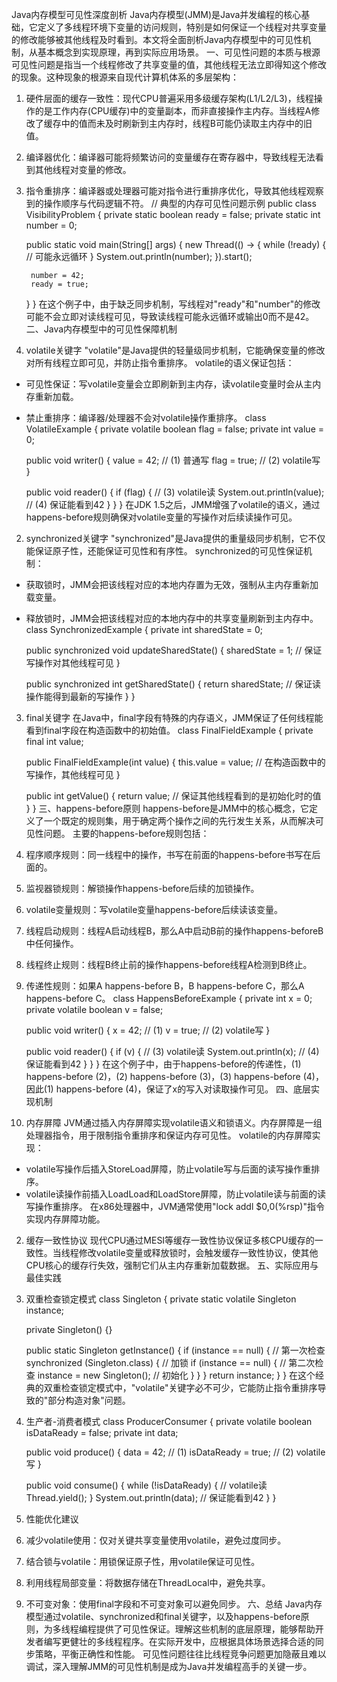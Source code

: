 Java内存模型可见性深度剖析
Java内存模型(JMM)是Java并发编程的核心基础，它定义了多线程环境下变量的访问规则，特别是如何保证一个线程对共享变量的修改能够被其他线程及时看到。本文将全面剖析Java内存模型中的可见性机制，从基本概念到实现原理，再到实际应用场景。
一、可见性问题的本质与根源
可见性问题是指当一个线程修改了共享变量的值，其他线程无法立即得知这个修改的现象。这种现象的根源来自现代计算机体系的多层架构：
1. 硬件层面的缓存一致性：现代CPU普遍采用多级缓存架构(L1/L2/L3)，线程操作的是工作内存(CPU缓存)中的变量副本，而非直接操作主内存。当线程A修改了缓存中的值而未及时刷新到主内存时，线程B可能仍读取主内存中的旧值。
2. 编译器优化：编译器可能将频繁访问的变量缓存在寄存器中，导致线程无法看到其他线程对变量的修改。
3. 指令重排序：编译器或处理器可能对指令进行重排序优化，导致其他线程观察到的操作顺序与代码逻辑不符。
// 典型的内存可见性问题示例
public class VisibilityProblem {
    private static boolean ready = false;
    private static int number = 0;
    
    public static void main(String[] args) {
        new Thread(() -> {
            while (!ready) { // 可能永远循环 }
            System.out.println(number);
        }).start();
        
        number = 42;
        ready = true;
    }
}
在这个例子中，由于缺乏同步机制，写线程对"ready"和"number"的修改可能不会立即对读线程可见，导致读线程可能永远循环或输出0而不是42。
二、Java内存模型中的可见性保障机制
1. volatile关键字
"volatile"是Java提供的轻量级同步机制，它能确保变量的修改对所有线程立即可见，并防止指令重排序。
volatile的语义保证包括：
- 可见性保证：写volatile变量会立即刷新到主内存，读volatile变量时会从主内存重新加载。
- 禁止重排序：编译器/处理器不会对volatile操作重排序。
class VolatileExample {
    private volatile boolean flag = false;
    private int value = 0;
    
    public void writer() {
        value = 42;      // (1) 普通写
        flag = true;     // (2) volatile写
    }
    
    public void reader() {
        if (flag) {      // (3) volatile读
            System.out.println(value); // (4) 保证能看到42
        }
    }
}
在JDK 1.5之后，JMM增强了volatile的语义，通过happens-before规则确保对volatile变量的写操作对后续读操作可见。
2. synchronized关键字
"synchronized"是Java提供的重量级同步机制，它不仅能保证原子性，还能保证可见性和有序性。
synchronized的可见性保证机制：
- 获取锁时，JMM会把该线程对应的本地内存置为无效，强制从主内存重新加载变量。
- 释放锁时，JMM会把该线程对应的本地内存中的共享变量刷新到主内存中。
class SynchronizedExample {
    private int sharedState = 0;
    
    public synchronized void updateSharedState() {
        sharedState = 1; // 保证写操作对其他线程可见
    }
    
    public synchronized int getSharedState() {
        return sharedState; // 保证读操作能得到最新的写操作
    }
}
3. final关键字
在Java中，final字段有特殊的内存语义，JMM保证了任何线程能看到final字段在构造函数中的初始值。
class FinalFieldExample {
    private final int value;
    
    public FinalFieldExample(int value) {
        this.value = value; // 在构造函数中的写操作，其他线程可见
    }
    
    public int getValue() {
        return value; // 保证其他线程看到的是初始化时的值
    }
}
三、happens-before原则
happens-before是JMM中的核心概念，它定义了一个既定的规则集，用于确定两个操作之间的先行发生关系，从而解决可见性问题。
主要的happens-before规则包括：
1. 程序顺序规则：同一线程中的操作，书写在前面的happens-before书写在后面的。
2. 监视器锁规则：解锁操作happens-before后续的加锁操作。
3. volatile变量规则：写volatile变量happens-before后续读该变量。
4. 线程启动规则：线程A启动线程B，那么A中启动B前的操作happens-beforeB中任何操作。
5. 线程终止规则：线程B终止前的操作happens-before线程A检测到B终止。
6. 传递性规则：如果A happens-before B，B happens-before C，那么A happens-before C。
class HappensBeforeExample {
    private int x = 0;
    private volatile boolean v = false;
    
    public void writer() {
        x = 42;      // (1)
        v = true;    // (2) volatile写
    }
    
    public void reader() {
        if (v) {     // (3) volatile读
            System.out.println(x); // (4) 保证能看到42
        }
    }
}
在这个例子中，由于happens-before的传递性，(1) happens-before (2)，(2) happens-before (3)，(3) happens-before (4)，因此(1) happens-before (4)，保证了x的写入对读取操作可见。
四、底层实现机制
1. 内存屏障
JVM通过插入内存屏障实现volatile语义和锁语义。内存屏障是一组处理器指令，用于限制指令重排序和保证内存可见性。
volatile的内存屏障实现：
- volatile写操作后插入StoreLoad屏障，防止volatile写与后面的读写操作重排序。
- volatile读操作前插入LoadLoad和LoadStore屏障，防止volatile读与前面的读写操作重排序。
在x86处理器中，JVM通常使用"lock addl $0,0(%rsp)"指令实现内存屏障功能。
2. 缓存一致性协议
现代CPU通过MESI等缓存一致性协议保证多核CPU缓存的一致性。当线程修改volatile变量或释放锁时，会触发缓存一致性协议，使其他CPU核心的缓存行失效，强制它们从主内存重新加载数据。
五、实际应用与最佳实践
1. 双重检查锁定模式
class Singleton {
    private static volatile Singleton instance;
    
    private Singleton() {}
    
    public static Singleton getInstance() {
        if (instance == null) {                    // 第一次检查
            synchronized (Singleton.class) {       // 加锁
                if (instance == null) {            // 第二次检查
                    instance = new Singleton();     // 初始化
                }
            }
        }
        return instance;
    }
}
在这个经典的双重检查锁定模式中，"volatile"关键字必不可少，它能防止指令重排序导致的"部分构造对象"问题。
2. 生产者-消费者模式
class ProducerConsumer {
    private volatile boolean isDataReady = false;
    private int data;
    
    public void produce() {
        data = 42;              // (1)
        isDataReady = true;     // (2) volatile写
    }
    
    public void consume() {
        while (!isDataReady) {  // volatile读
            Thread.yield();
        }
        System.out.println(data); // 保证能看到42
    }
}
3. 性能优化建议
1. 减少volatile使用：仅对关键共享变量使用volatile，避免过度同步。
2. 结合锁与volatile：用锁保证原子性，用volatile保证可见性。
3. 利用线程局部变量：将数据存储在ThreadLocal中，避免共享。
4. 不可变对象：使用final字段和不可变对象可以避免同步。
六、总结
Java内存模型通过volatile、synchronized和final关键字，以及happens-before原则，为多线程编程提供了可见性保证。理解这些机制的底层原理，能够帮助开发者编写更健壮的多线程程序。在实际开发中，应根据具体场景选择合适的同步策略，平衡正确性和性能。
可见性问题往往比线程竞争问题更加隐蔽且难以调试，深入理解JMM的可见性机制是成为Java并发编程高手的关键一步。	
